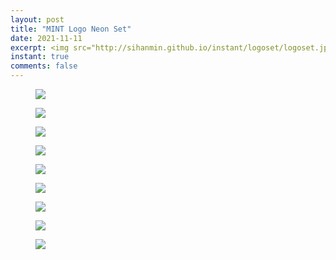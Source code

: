 ```yaml
---
layout: post
title: "MINT Logo Neon Set"
date: 2021-11-11
excerpt: <img src="http://sihanmin.github.io/instant/logoset/logoset.jpg">
instant: true
comments: false
---
```


<figure>
	<a href="http://sihanmin.github.io/instant/logoset/logoset.jpg"<img src="http://sihanmin.github.io/instant/logoset/logoset.jpg"></a>
</figure>

<figure>
	<a href="http://sihanmin.github.io/instant/logoset/1.jpg"><img src="http://sihanmin.github.io/instant/logoset/1.jpg"></a>
</figure>
<figure>
	<a href="http://sihanmin.github.io/instant/logoset/2.jpg"><img src="http://sihanmin.github.io/instant/logoset/2.jpg"></a>
</figure>
<figure>
	<a href="http://sihanmin.github.io/instant/logoset/3.jpg"><img src="http://sihanmin.github.io/instant/logoset/3.jpg"></a>
</figure>
<figure>
	<a href="http://sihanmin.github.io/instant/logoset/4.jpg"><img src="http://sihanmin.github.io/instant/logoset/4.jpg"></a>
</figure>
<figure>
	<a href="http://sihanmin.github.io/instant/logoset/5.jpg"><img src="http://sihanmin.github.io/instant/logoset/5.jpg"></a>
</figure>
<figure>
	<a href="http://sihanmin.github.io/instant/logoset/6.jpg"><img src="http://sihanmin.github.io/instant/logoset/6.jpg"></a>
</figure>
<figure>
	<a href="http://sihanmin.github.io/instant/logoset/7.jpg"><img src="http://sihanmin.github.io/instant/logoset/7.jpg"></a>
</figure>
<figure>
	<a href="http://sihanmin.github.io/instant/logoset/8.jpg"><img src="http://sihanmin.github.io/instant/logoset/8.jpg"></a>
</figure>
<figure>
	<a href="http://sihanmin.github.io/instant/logoset/9.jpg"><img src="http://sihanmin.github.io/instant/logoset/9.jpg"></a>
</figure>
